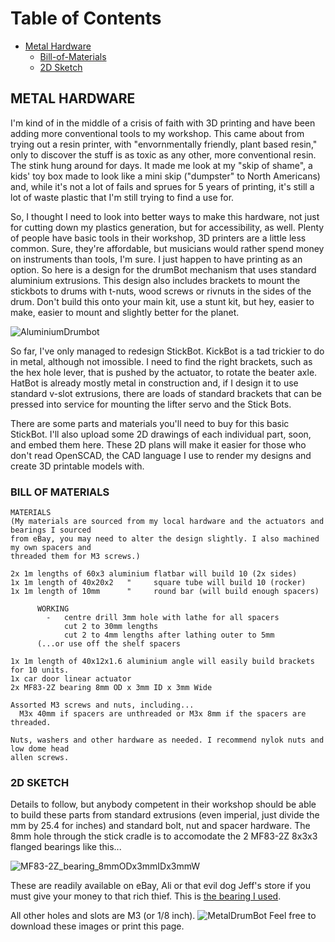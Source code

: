 # Table of Contents
- [Metal Hardware](#METAL-HARDWARE)
  * [Bill-of-Materials](#BILL-OF-MATERIALS)
  * [2D Sketch](#2D-SKETCH)

## METAL HARDWARE
I'm kind of in the middle of a crisis of faith with 3D printing and have been adding more conventional tools to my workshop. This came about from trying out a resin printer, with "envornmentally friendly, plant based resin," only to discover the stuff is as toxic as any other, more conventional resin. The stink hung around for days. It made me look at my "skip of shame", a kids' toy box made to look like a mini skip ("dumpster" to North Americans) and, while it's not a lot of fails and sprues for 5 years of printing, it's still a lot of waste plastic that I'm still trying to find a use for. 

So, I thought I need to look into better ways to make this hardware, not just for cutting down my plastics generation, but for accessibility, as well. Plenty of people have basic tools in their workshop, 3D printers are a little less common. Sure, they're affordable, but musicians would rather spend money on instruments than tools, I'm sure. I just happen to have printing as an option. So here is a design for the drumBot mechanism that uses standard aluminium extrusions. This design also includes brackets to mount the stickbots to drums with t-nuts, wood screws or rivnuts in the sides of the drum. Don't build this onto your main kit, use a stunt kit, but hey, easier to make, easier to mount and slightly better for the planet.

![AluminiumDrumbot](https://github.com/crunchysteve/Wristy-Bot/assets/46626696/fd0eea31-9f6e-4f39-96f4-f761d27349f3)

So far, I've only managed to redesign StickBot. KickBot is a tad trickier to do in metal, although not imossible. I need to find the right brackets, such as the hex hole lever, that is pushed by the actuator, to rotate the beater axle. HatBot is already mostly metal in construction and, if I design it to use standard v-slot extrusions, there are loads of standard brackets that can be pressed into service for mounting the lifter servo and the Stick Bots.

There are some parts and materials you'll need to buy for this basic StickBot. I'll also upload some 2D drawings of each individual part, soon, and embed them here. These 2D plans will make it easier for those who don't read OpenSCAD, the CAD language I use to render my designs and create 3D printable models with.

### BILL OF MATERIALS
``` Text
MATERIALS
(My materials are sourced from my local hardware and the actuators and bearings I sourced
from eBay, you may need to alter the design slightly. I also machined my own spacers and
threaded them for M3 screws.)

2x 1m lengths of 60x3 aluminium flatbar will build 10 (2x sides)
1x 1m length of 40x20x2   "     square tube will build 10 (rocker)
1x 1m length of 10mm      "     round bar (will build enough spacers)

      WORKING
        -   centre drill 3mm hole with lathe for all spacers
            cut 2 to 30mm lengths
            cut 2 to 4mm lengths after lathing outer to 5mm
      (...or use off the shelf spacers

1x 1m length of 40x12x1.6 aluminium angle will easily build brackets for 10 units.
1x car door linear actuator
2x MF83-2Z bearing 8mm OD x 3mm ID x 3mm Wide

Assorted M3 screws and nuts, including...
  M3x 40mm if spacers are unthreaded or M3x 8mm if the spacers are threaded.

Nuts, washers and other hardware as needed. I recommend nylok nuts and low dome head
allen screws.
```

### 2D SKETCH
Details to follow, but anybody competent in their workshop should be able to build these parts from standard extrusions (even imperial, just divide the mm by 25.4 for inches) and standard bolt, nut and spacer hardware. The 8mm hole through the stick cradle is to accomodate the 2 MF83-2Z 8x3x3 flanged bearings like this... 

![MF83-2Z_bearing_8mmODx3mmIDx3mmW](https://github.com/crunchysteve/Wristy-Bot/assets/46626696/0b125a91-bfa1-4089-88e4-811bca8c95a3)

These are readily available on eBay, Ali or that evil dog Jeff's store if you must give your money to that rich thief. This is [the bearing I used](https://www.ebay.com.au/itm/264688273390).

All other holes and slots are M3 (or 1/8 inch).
![MetalDrumBot](https://github.com/crunchysteve/Wristy-Bot/assets/46626696/8ccdbc0e-f4a1-462d-8ab4-e7f17e4e6e5f)
Feel free to download these images or print this page.
